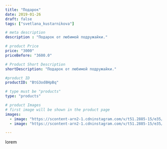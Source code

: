 ```yaml
---
title: "Подарок"
date: 2019-01-26
draft: false
tags: ["svetlana_kustarnikova"]

# meta description
description : "Подарок от любимой подружайки."

# product Price
price: "3000"
priceBefore: "3600.0"

# Product Short Description
shortDescription: "Подарок от любимой подружайки."

#product ID
productID: "BtG3od8HpBq"

# type must be "products"
type: "products"

# product Images
# first image will be shown in the product page
images:
  - image: "https://scontent-arn2-1.cdninstagram.com/v/t51.2885-15/e35/50477547_2008942319175109_7209027281854487569_n.jpg?_nc_ht=scontent-arn2-1.cdninstagram.com&_nc_cat=101&_nc_ohc=J-YIT6TpVx0AX_3s13f&se=7&tp=1&oh=54124adab787c4c3a815bdda06bed53f&oe=6060B053&ig_cache_key=MTk2NTUwMjk1Nzc2NTk4NzQ2Mw%3D%3D.2"
  - image: "https://scontent-arn2-1.cdninstagram.com/v/t51.2885-15/e35/50184492_2210203269247381_7661070772840378464_n.jpg?_nc_ht=scontent-arn2-1.cdninstagram.com&_nc_cat=101&_nc_ohc=D1KDAszXVFEAX-hYhXi&se=7&tp=1&oh=b4d792ca7cf05e2b1ad15d7faf69863a&oe=605E910C&ig_cache_key=MTk2NTUwMjk1Nzc1NzYzMjMxMg%3D%3D.2"

---
```

lorem
